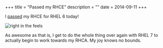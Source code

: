 +++
title = "Passed my RHCE"
description = ""
date = 2014-09-11
+++

I [passed](https://www.redhat.com/wapps/training/certification/verify.html?certNumber=140-090-945&isSearch=False&verify=Verify) my RHCE for RHEL 6 today!

![right in the feels](/../img/goodman.jpg)

As awesome as that is, I get to do the whole thing over again with RHEL 7 to actually begin to work towards my RHCA. My joy knows no bounds.

